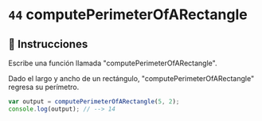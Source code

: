 # `44` computePerimeterOfARectangle

## 📝 Instrucciones

Escribe una función llamada "computePerimeterOfARectangle".

Dado el largo y ancho de un rectángulo, "computePerimeterOfARectangle" regresa su perímetro.

```Javascript
var output = computePerimeterOfARectangle(5, 2);
console.log(output); // --> 14
```
